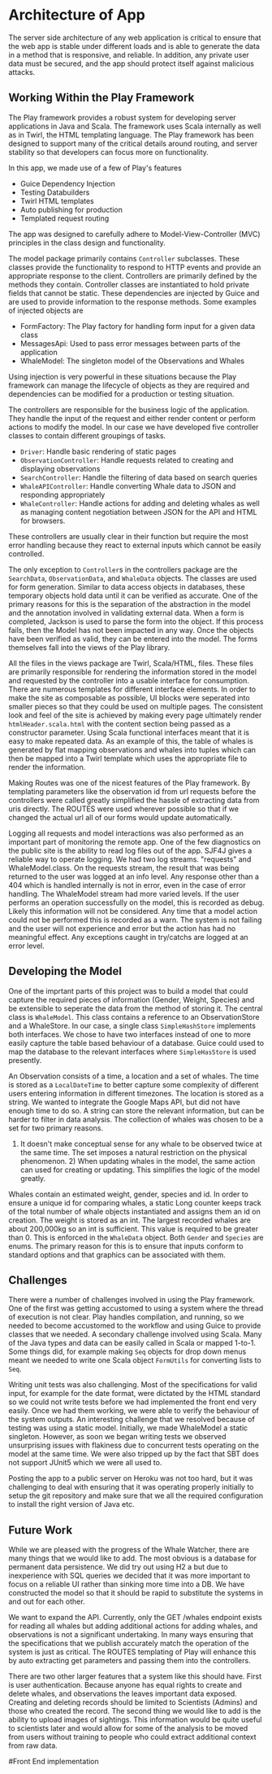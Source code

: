 # Architecture of App
The server side architecture of any web application is critical to ensure that the web app is stable under different
loads and is able to generate the data in a method that is responsive, and reliable. In addition, any private user
data must be secured, and the app should protect itself against malicious attacks.

## Working Within the Play Framework
The Play framework provides a robust system for developing server applications in Java and Scala. The framework
uses Scala internally as well as in Twirl, the HTML templating language. The Play framework has been designed to 
support many of the critical details around routing, and server stability so that developers can focus more on functionality.

In this app, we made use of a few of Play's features
* Guice Dependency Injection
* Testing Databuilders
* Twirl HTML templates
* Auto publishing for production
* Templated request routing

The app was designed to carefully adhere to Model-View-Controller (MVC) principles in the class design and functionality.

The model package primarily contains `Controller` subclasses. These classes provide the functionality to respond to HTTP
events and provide an appropriate response to the client. Controllers are primarily defined by the methods they contain.
Controller classes are instantiated to hold private fields that cannot be static. These dependencies are injected by
Guice and are used to provide information to the response methods. Some examples of injected objects are
* FormFactory: The Play factory for handling form input for a given data class
* MessagesApi: Used to pass error messages between parts of the application
* WhaleModel: The singleton model of the Observations and Whales

Using injection is very powerful in these situations because the Play framework can manage the lifecycle of objects as
they are required and dependencies can be modified for a production or testing situation.

The controllers are responsible for the business logic of the application. They handle the input of the request and
either render content or perform actions to modify the model. In our case we have developed five controller classes to
contain different groupings of tasks.

* `Driver`: Handle basic rendering of static pages
* `ObservationController`: Handle requests related to creating and displaying observations
* `SearchController`: Handle the filtering of data based on search queries
* `WhaleAPIController`: Handle converting Whale data to JSON and responding appropriately
* `WhaleController`: Handle actions for adding and deleting whales as well as managing content negotiation between JSON for the API and HTML for browsers.

These controllers are usually clear in their function but require the most error handling because they react to external inputs
which cannot be easily controlled.

The only exception to `Controller`s in the controllers package are the `SearchData`, `ObservationData`, and `WhaleData` objects.
The classes are used for form generation. Similar to data access objects in databases, these temporary objects hold
data until it can be verified as accurate. One of the primary reasons for this is the separation of the abstraction in the 
model and the annotation involved in validating external data. When a form is completed, Jackson is used to parse the form
into the object. If this process fails, then the Model has not been impacted in any way. Once the objects have been
verified as valid, they can be entered into the model. The forms themselves fall into the views of the Play library.

All the files in the views package are Twirl, Scala/HTML, files. These files are primarily responsible for rendering
the information stored in the model and requested by the controller into a usable interface for consumption.
There are numerous templates for different interface elements. In order to make the site as composable as possible,
UI blocks were seperated into smaller pieces so that they could be used on multiple pages. The consistent look and feel
of the site is achieved by making every page ultimately render `htmlHeader.scala.html` with the content section
being passed as a constructor parameter. Using Scala functional interfaces meant that it is easy to make repeated data.
As an example of this, the table of whales is generated by flat mapping observations and whales into tuples which can
then be mapped into a Twirl template which uses the appropriate file to render the information.

Making Routes was one of the nicest features of the Play framework. By templating parameters like the observation id from
url requests before the controllers were called greatly simplified the hassle of extracting data from uris directly.
The ROUTES were used wherever possible so that if we changed the actual url all of our forms would update automatically.

Logging all requests and model interactions was also performed as an important part of monitoring the remote app.
One of the few diagnostics on the public site is the ability to read log files out of the app. SJF4J gives a reliable
way to operate logging. We had two log streams. "requests" and WhaleModel.class. On the requests stream, the result
that was being returned to the user was logged at an info level. Any response other than a 404 which is handled internally
is not in error, even in the case of error handling. The WhaleModel stream had more varied levels. If the user performs
an operation successfully on the model, this is recorded as debug. Likely this information will not be considered.
Any time that a model action could not be performed this is recorded as a warn. The system is not failing and the user
will not experience and error but the action has had no meaningful effect. Any exceptions caught in try/catchs are logged
at an error level.

## Developing the Model
One of the imprtant parts of this project was to build a model that could capture the required pieces of information
(Gender, Weight, Species) and be extensible to seperate the data from the method of storing it. The central class is
`WhaleModel`. This class contains a reference to an ObservationStore and a WhaleStore. In our case, a single class
`SimpleHashStore` implements both interfaces. We chose to have two interfaces instead of one to more easily capture the
table based behaviour of a database. Guice could used to map the database to the relevant interfaces where `SimpleHasStore`
is used presently.

An Observation consists of a time, a location and a set of whales. The time is stored as a `LocalDateTime` to better capture 
some complexity of different users entering information in different timezones. The location is stored as a string. We
wanted to integrate the Google Maps API, but did not have enough time to do so. A string can store the relevant information,
but can be harder to filter in data analysis. The collection of whales was chosen to be a set for two primary reasons.
1) It doesn't make conceptual sense for any whale to be observed twice at the same time. The set imposes a natural restriction
on the physical phenomenon. 2) When updating whales in the model, the same action can used for creating or updating. This
   simplifies the logic of the model greatly.
   
Whales contain an estimated weight, gender, species and id. In order to ensure a unique id for comparing whales,
a static Long counter keeps track of the total number of whale objects instantiated and assigns them an id on creation.
The weight is stored as an int. The largest recorded whales are about 200,000kg so an int is sufficient. This value is
required to be greater than 0. This is enforced in the `WhaleData` object. Both `Gender` and `Species` are enums. The
primary reason for this is to ensure that inputs conform to standard options and that graphics can be associated with them.

## Challenges
There were a number of challenges involved in using the Play framework. One of the first was getting accustomed to using
a system where the thread of execution is not clear. Play handles compilation, and running, so we needed to become accustomed
to the workflow and using Guice to provide classes that we needed. A secondary challenge involved using Scala. Many of
the Java types and data can be easily called in Scala or mapped 1-to-1. Some things did, for example making `Seq` objects
for drop down menus meant we needed to write one Scala object `FormUtils` for converting lists to `Seq`.

Writing unit tests was also challenging. Most of the specifications for valid input, for example for the date format,
were dictated by the HTML standard so we could not write tests before we had implemented the front end very easily. 
Once we had them working, we were able to verify the behaviour of the system outputs. An interesting challenge that we
resolved because of testing was using a static model. Initially, we made WhaleModel a static singleton. However, as
soon we began writing tests we observed unsurprising issues with flakiness due to concurrent tests operating on the model
at the same time. We were also tripped up by the fact that SBT does not support JUnit5 which we were all used to.

Posting the app to a public server on Heroku was not too hard, but it was challenging to deal with ensuring that it was
operating properly initially to setup the git repository and make sure that we all the required configuration to install
the right version of Java etc.

## Future Work
While we are pleased with the progress of the Whale Watcher, there are many things that we would like to add. The most
obvious is a database for permanent data persistence. We did try out using H2 a but due to inexperience with SQL queries
we decided that it was more important to focus on a reliable UI rather than sinking more time into a DB. We have
constructed the model so that it should be rapid to substitute the systems in and out for each other. 

We want to expand the API. Currently, only the GET /whales endpoint exists for reading all whales but adding additional
actions for adding whales, and observations is not a significant undertaking. In many ways ensuring that the specifications
that we publish accurately match the operation of the system is just as critical. The ROUTES templating of Play will
enhance this by auto extracting get parameters and passing them into the controllers. 

There are two other larger features that a system like this should have. First is user authentication. Because anyone
has equal rights to create and delete whales, and observations the leaves important data exposed. Creating and deleting
records should be limited to Scientists (Admins) and those who created the record. The second thing we would like to add
is the ability to upload images of sightings. This information would be quite useful to scientists later and would allow
for some of the analysis to be moved from users without training to people who could extract additional context from raw data.







#Front End implementation
